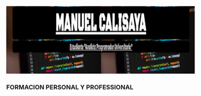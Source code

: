 <img src="Portada.png" alt="Texto Alternativo" width="200%" height="180" />

### FORMACION PERSONAL Y PROFESSIONAL
